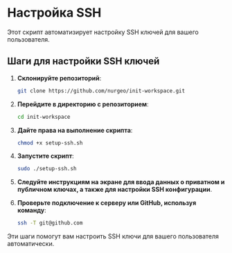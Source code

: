 # Настройка SSH

Этот скрипт автоматизирует настройку SSH ключей для вашего пользователя.

## Шаги для настройки SSH ключей

1. **Склонируйте репозиторий**:

    ```sh
    git clone https://github.com/nurgeo/init-workspace.git
    ```

2. **Перейдите в директорию с репозиторием**:

    ```sh
    cd init-workspace
    ```

3. **Дайте права на выполнение скрипта**:

    ```sh
    chmod +x setup-ssh.sh
    ```

4. **Запустите скрипт**:

    ```sh
    sudo ./setup-ssh.sh
    ```

5. **Следуйте инструкциям на экране для ввода данных о приватном и публичном ключах, а также для настройки SSH конфигурации**.

6. **Проверьте подключение к серверу или GitHub, используя команду**:

    ```sh
    ssh -T git@github.com
    ```

Эти шаги помогут вам настроить SSH ключи для вашего пользователя автоматически.
